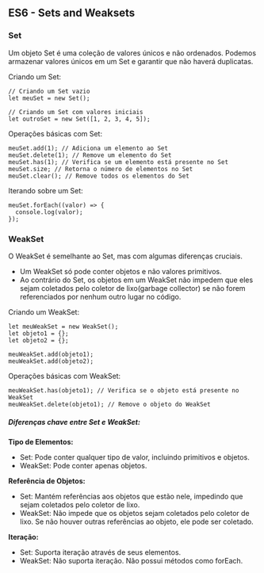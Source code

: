 ## ES6 - Sets and Weaksets

### Set

Um objeto Set é uma coleção de valores únicos e não ordenados. 
Podemos armazenar valores únicos em um Set e garantir que não haverá duplicatas.

Criando um Set:
```
// Criando um Set vazio
let meuSet = new Set();

// Criando um Set com valores iniciais
let outroSet = new Set([1, 2, 3, 4, 5]);
```

Operações básicas com Set:
```
meuSet.add(1); // Adiciona um elemento ao Set
meuSet.delete(1); // Remove um elemento do Set
meuSet.has(1); // Verifica se um elemento está presente no Set
meuSet.size; // Retorna o número de elementos no Set
meuSet.clear(); // Remove todos os elementos do Set
```

Iterando sobre um Set:
```
meuSet.forEach((valor) => {
  console.log(valor);
});
```

### WeakSet

O WeakSet é semelhante ao Set, mas com algumas diferenças cruciais. 
- Um WeakSet só pode conter objetos e não valores primitivos. 
- Ao contrário do Set, os objetos em um WeakSet não impedem que eles sejam coletados pelo coletor de lixo(garbage collector) se não forem referenciados por nenhum outro lugar no código.

Criando um WeakSet:
```
let meuWeakSet = new WeakSet();
let objeto1 = {};
let objeto2 = {};

meuWeakSet.add(objeto1);
meuWeakSet.add(objeto2);
```

Operações básicas com WeakSet:
```
meuWeakSet.has(objeto1); // Verifica se o objeto está presente no WeakSet
meuWeakSet.delete(objeto1); // Remove o objeto do WeakSet
```

##### Diferenças chave entre Set e WeakSet:

**Tipo de Elementos:**
- Set: Pode conter qualquer tipo de valor, incluindo primitivos e objetos.
- WeakSet: Pode conter apenas objetos.

**Referência de Objetos:**
- Set: Mantém referências aos objetos que estão nele, impedindo que sejam coletados pelo coletor de lixo.
- WeakSet: Não impede que os objetos sejam coletados pelo coletor de lixo. Se não houver outras referências ao objeto, ele pode ser coletado.

**Iteração:**
- Set: Suporta iteração através de seus elementos.
- WeakSet: Não suporta iteração. Não possui métodos como forEach.
